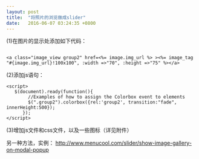 ```yaml
---
layout: post
title:  "将照片的浏览做成slider"
date:   2016-06-07 03:24:35 +0800
---
```

(1)在图片的显示处添加如下代码：

```

<a class="image_view group2" href=<%= image.img_url %> ><%= image_tag "#{image.img_url}!100x100", :width =>"70", :height =>"75" %></a>
```

(2)添加js语句：

```
<script>
   $(document).ready(function(){
        //Examples of how to assign the Colorbox event to elements
        $(".group2").colorbox({rel:'group2', transition:"fade", innerHeight:500});
      });
</script>
```

(3)增加js文件和css文件，以及一些图标（详见附件）

另一种方法，实例：
http://www.menucool.com/slider/show-image-gallery-on-modal-popup